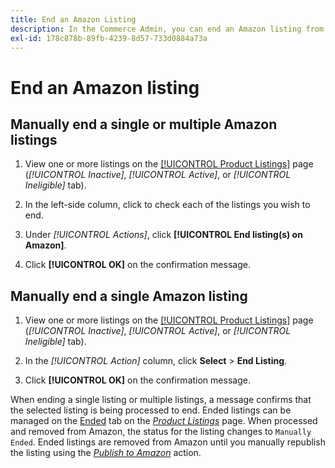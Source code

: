 ```yaml
---
title: End an Amazon Listing
description: In the Commerce Admin, you can end an Amazon listing from the Amazon Sales Channel dashboard.
exl-id: 178c878b-89fb-4239-8d57-733d0884a73a
---
```

# End an Amazon listing

## Manually end a single or multiple Amazon listings

1. View one or more listings on the [[!UICONTROL Product Listings]](./managing-product-listings.md) page (_[!UICONTROL Inactive]_, _[!UICONTROL Active]_, or _[!UICONTROL Ineligible]_ tab).

1. In the left-side column, click to check each of the listings you wish to end.

1. Under _[!UICONTROL Actions]_, click **[!UICONTROL End listing(s) on Amazon]**.

1. Click **[!UICONTROL OK]** on the confirmation message.

## Manually end a single Amazon listing

1. View one or more listings on the [[!UICONTROL Product Listings]](./managing-product-listings.md) page (_[!UICONTROL Inactive]_, _[!UICONTROL Active]_, or _[!UICONTROL Ineligible]_ tab).

1. In the _[!UICONTROL Action]_ column, click **Select** > **End Listing**.

1. Click **[!UICONTROL OK]** on the confirmation message.

When ending a single listing or multiple listings, a message confirms that the selected listing is being processed to end. Ended listings can be managed on the [Ended](./ended-listings.md) tab on the [_Product Listings_](./managing-product-listings.md) page. When processed and removed from Amazon, the status for the listing changes to `Manually Ended`. Ended listings are removed from Amazon until you manually republish the listing using the [_Publish to Amazon_](./publish-listings-manually.md) action.
